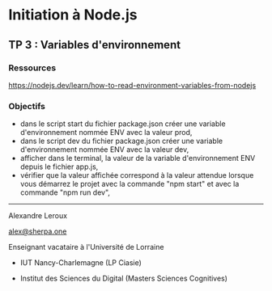# Initiation à Node.js

## TP 3 : Variables d'environnement

### Ressources

https://nodejs.dev/learn/how-to-read-environment-variables-from-nodejs

### Objectifs

- dans le script start du fichier package.json créer une variable d'environnement nommée ENV avec la valeur prod,
- dans le script dev du fichier package.json créer une variable d'environnement nommée ENV avec la valeur dev,
- afficher dans le terminal, la valeur de la variable d'environnement ENV depuis le fichier app.js,
- vérifier que la valeur affichée correspond à la valeur attendue lorsque vous démarrez le projet avec la commande "npm start" et avec la commande "npm run dev",

---

Alexandre Leroux

alex@sherpa.one

Enseignant vacataire à l'Université de Lorraine

- IUT Nancy-Charlemagne (LP Ciasie)

- Institut des Sciences du Digital (Masters Sciences Cognitives)
